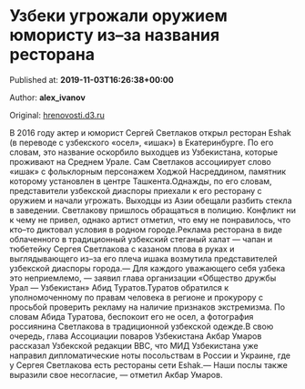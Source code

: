 
# Узбеки угрожали оружием юмористу из–за названия ресторана

Published at: **2019-11-03T16:26:38+00:00**

Author: **alex_ivanov**

Original: [hrenovosti.d3.ru](https://hrenovosti.d3.ru/uzbeki-ugrozhali-oruzhiem-iumoristu-iz-za-nazvaniia-restorana-1871324/)

В 2016 году актер и юморист Сергей Светлаков открыл ресторан Eshak (в переводе с узбекского «осел», «ишак») в Екатеринбурге. По его словам, это название оскорбило выходцев из Узбекистана, которые проживают на Среднем Урале. Сам Светлаков ассоциирует слово «ишак» с фольклорным персонажем Ходжой Насреддином, памятник которому установлен в центре Ташкента.Однажды, по его словам, представители узбекской диаспоры приехали к его ресторану с оружием и начали угрожать. Выходцы из Азии обещали разбить стекла в заведении. Светлакову пришлось обращаться в полицию. Конфликт ни к чему не привел, однако артист отметил, что ему не понравилось, что кто–то диктовал условия в родном городе.Реклама ресторана в виде облаченного в традиционный узбекский стеганый халат — чапан и тюбетейку Сергея Светлакова с казаном плова в руках и выглядывающего из–за его плеча ишака возмутила представителей узбекской диаспоры города.— Для каждого уважающего себя узбека это неприемлемо, — заявил глава организации «Общество дружбы Урал — Узбекистан» Абид Туратов.Туратов обратился к уполномоченному по правам человека в регионе и прокурору с просьбой проверить рекламу на наличие признаков экстремизма. По словам Абида Туратова, беспокоит его не осел, а фотография россиянина Светлакова в традиционной узбекской одежде.В свою очередь, глава Ассоциации поваров Узбекистана Акбар Умаров рассказал Узбекской редакции BBC, что МИД Узбекистана уже направил дипломатические ноты посольствам в России и Украине, где у Сергея Светлакова есть рестораны сети Eshak.— Наши послы также выразили свое несогласие, — отметил Акбар Умаров.
